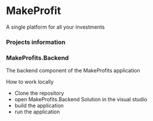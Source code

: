 # MakeProfit
A single platform for all your investments


### Projects information

### MakeProfits.Backend

The backend component of the MakeProfits application

How to work locally

 - Clone the repository
 - open MakeProfits.Backend Solution in the visual studio
 - build the application 
 - run the application